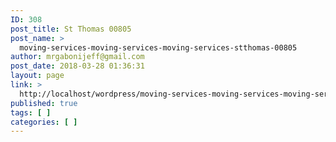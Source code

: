 ```yaml
---
ID: 308
post_title: St Thomas 00805
post_name: >
  moving-services-moving-services-moving-services-stthomas-00805
author: mrgabonijeff@gmail.com
post_date: 2018-03-28 01:36:31
layout: page
link: >
  http://localhost/wordpress/moving-services-moving-services-moving-services-stthomas-00805/
published: true
tags: [ ]
categories: [ ]
---
```

